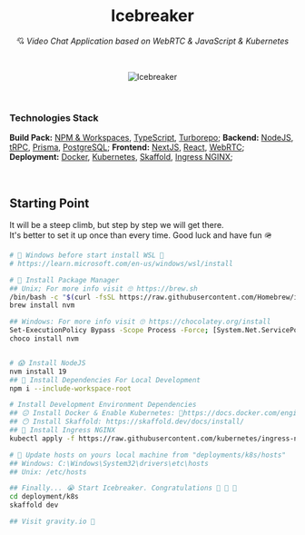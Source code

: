 <h1 align="center">Icebreaker</h1>
<p align="center">
    💘 <i>Video Chat Application based on WebRTC & JavaScript & Kubernetes</i>
</p>
<br />
<p align="center">
    <img src="https://cdn.dribbble.com/users/673247/screenshots/3929270/media/5134ca6144669a782ad63a6daea1d3cb.gif" alt="Icebreaker">
</p>

<br />

### Technologies Stack
**Build Pack:** [NPM & Workspaces](https://docs.npmjs.com/cli/v9/using-npm/workspaces?v=true), [TypeScript](https://www.typescriptlang.org/docs/), [Turborepo](https://turbo.build/pack);
**Backend:** [NodeJS](https://nodejs.dev/en/), [tRPC](https://trpc.io), [Prisma](https://www.prisma.io), [PostgreSQL](https://www.postgresql.org);
**Frontend:** [NextJS](https://nextjs.org), [React](https://react.dev), [WebRTC](https://developer.mozilla.org/en-US/docs/Web/API/WebRTC_API);
**Deployment:** [Docker](https://www.docker.com), [Kubernetes](https://kubernetes.io), [Skaffold](https://skaffold.dev), [Ingress NGINX](https://kubernetes.github.io/ingress-nginx/);

<br />

## Starting Point
It will be a steep climb, but step by step we will get there.
<br />
It's better to set it up once than every time. Good luck and have fun 🪖
```bash
# 🚨 Windows before start install WSL 🚨
# https://learn.microsoft.com/en-us/windows/wsl/install

# 🚀 Install Package Manager
## Unix; For more info visit 🙄 https://brew.sh
/bin/bash -c "$(curl -fsSL https://raw.githubusercontent.com/Homebrew/install/HEAD/install.sh)"
brew install nvm

## Windows: For more info visit 🙄 https://chocolatey.org/install
Set-ExecutionPolicy Bypass -Scope Process -Force; [System.Net.ServicePointManager]::SecurityProtocol = [System.Net.ServicePointManager]::SecurityProtocol -bor 3072; iex ((New-Object System.Net.WebClient).DownloadString('https://community.chocolatey.org/install.ps1'))
choco install nvm


# 😱 Install NodeJS
nvm install 19
## 🎃 Install Dependencies For Local Development 
npm i --include-workspace-root

# Install Development Environment Dependencies
## 😐 Install Docker & Enable Kubernetes: 🔬https://docs.docker.com/engine/install/
## 😶 Install Skaffold: https://skaffold.dev/docs/install/
## 🫠 Install Ingress NGINX
kubectl apply -f https://raw.githubusercontent.com/kubernetes/ingress-nginx/controller-v1.7.0/deploy/static/provider/cloud/deploy.yaml

# 📝 Update hosts on yours local machine from "deployments/k8s/hosts"
## Windows: C:\Windows\System32\drivers\etc\hosts
## Unix: /etc/hosts

## Finally... 😭 Start Icebreaker. Congratulations 🎉 🎉 🎉
cd deployment/k8s
skaffold dev 

## Visit gravity.io 🚀
```